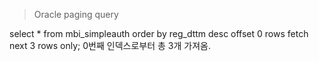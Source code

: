 > Oracle paging query

select * from mbi_simpleauth order by reg_dttm desc offset 0 rows fetch next 3 rows only;
0번째 인덱스로부터 총 3개 가져옴.
